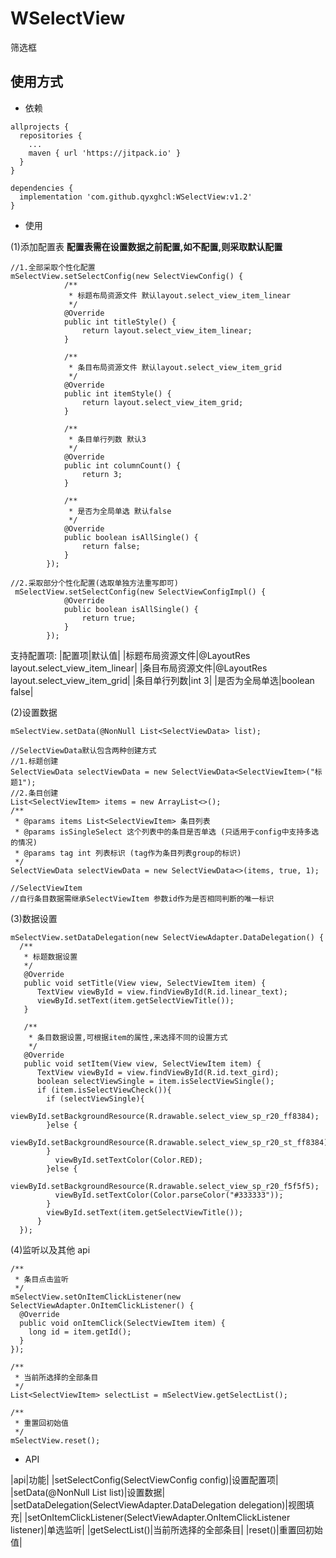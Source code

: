 # WSelectView

筛选框

## 使用方式

- 依赖

```
allprojects {
  repositories {
    ...
    maven { url 'https://jitpack.io' }
  }
}

dependencies {
  implementation 'com.github.qyxghcl:WSelectView:v1.2'
}

```

- 使用

(1)添加配置表
**配置表需在设置数据之前配置,如不配置,则采取默认配置**

```
//1.全部采取个性化配置
mSelectView.setSelectConfig(new SelectViewConfig() {
            /**
             * 标题布局资源文件 默认layout.select_view_item_linear
             */
            @Override
            public int titleStyle() {
                return layout.select_view_item_linear;
            }

            /**
             * 条目布局资源文件 默认layout.select_view_item_grid
             */
            @Override
            public int itemStyle() {
                return layout.select_view_item_grid;
            }

            /**
             * 条目单行列数 默认3
             */
            @Override
            public int columnCount() {
                return 3;
            }

            /**
             * 是否为全局单选 默认false
             */
            @Override
            public boolean isAllSingle() {
                return false;
            }
        });

//2.采取部分个性化配置(选取单独方法重写即可)
 mSelectView.setSelectConfig(new SelectViewConfigImpl() {
            @Override
            public boolean isAllSingle() {
                return true;
            }
        });

```

支持配置项:
|配置项|默认值|
|标题布局资源文件|@LayoutRes layout.select_view_item_linear|
|条目布局资源文件|@LayoutRes layout.select_view_item_grid|
|条目单行列数|int 3|
|是否为全局单选|boolean false|

(2)设置数据

```
mSelectView.setData(@NonNull List<SelectViewData> list);

//SelectViewData默认包含两种创建方式
//1.标题创建
SelectViewData selectViewData = new SelectViewData<SelectViewItem>("标题1");
//2.条目创建
List<SelectViewItem> items = new ArrayList<>();
/**
 * @params items List<SelectViewItem> 条目列表
 * @params isSingleSelect 这个列表中的条目是否单选 (只适用于config中支持多选的情况)
 * @params tag int 列表标识 (tag作为条目列表group的标识)
 */
SelectViewData selectViewData = new SelectViewData<>(items, true, 1);

//SelectViewItem
//自行条目数据需继承SelectViewItem 参数id作为是否相同判断的唯一标识
```

(3)数据设置

```
mSelectView.setDataDelegation(new SelectViewAdapter.DataDelegation() {
  /**
   * 标题数据设置
   */
   @Override
   public void setTitle(View view, SelectViewItem item) {
      TextView viewById = view.findViewById(R.id.linear_text);
      viewById.setText(item.getSelectViewTitle());
   }

   /**
    * 条目数据设置,可根据item的属性,来选择不同的设置方式
    */
   @Override
   public void setItem(View view, SelectViewItem item) {
      TextView viewById = view.findViewById(R.id.text_gird);
      boolean selectViewSingle = item.isSelectViewSingle();
      if (item.isSelectViewCheck()){
        if (selectViewSingle){
          viewById.setBackgroundResource(R.drawable.select_view_sp_r20_ff8384);
        }else {
          viewById.setBackgroundResource(R.drawable.select_view_sp_r20_st_ff8384);
        }
          viewById.setTextColor(Color.RED);
        }else {
          viewById.setBackgroundResource(R.drawable.select_view_sp_r20_f5f5f5);
          viewById.setTextColor(Color.parseColor("#333333"));
        }
        viewById.setText(item.getSelectViewTitle());
      }
  });
```

(4)监听以及其他 api

```
/**
 * 条目点击监听
 */
mSelectView.setOnItemClickListener(new SelectViewAdapter.OnItemClickListener() {
  @Override
  public void onItemClick(SelectViewItem item) {
    long id = item.getId();
  }
});

/**
 * 当前所选择的全部条目
 */
List<SelectViewItem> selectList = mSelectView.getSelectList();

/**
 * 重置回初始值
 */
mSelectView.reset();
```

- API

|api|功能|
|setSelectConfig(SelectViewConfig config)|设置配置项|
|setData(@NonNull List<SelectViewData> list)|设置数据|
|setDataDelegation(SelectViewAdapter.DataDelegation delegation)|视图填充|
|setOnItemClickListener(SelectViewAdapter.OnItemClickListener listener)|单选监听|
|getSelectList()|当前所选择的全部条目|
|reset()|重置回初始值|
